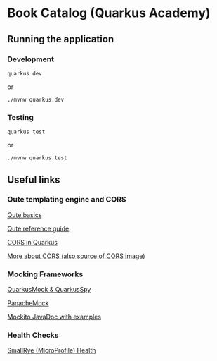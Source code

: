 # Book Catalog (Quarkus Academy)

## Running the application

### Development

```shell script
quarkus dev
```
or
```shell script
./mvnw quarkus:dev
```

### Testing

```shell script
quarkus test
```
or
```shell script
./mvnw quarkus:test
```

## Useful links

### Qute templating engine and CORS

[Qute basics](https://quarkus.io/guides/qute)

[Qute reference guide](https://quarkus.io/guides/qute-reference)

[CORS in Quarkus](https://quarkus.io/guides/security-cors)

[More about CORS (also source of CORS image)](https://developer.mozilla.org/en-US/docs/Web/HTTP/CORS)

### Mocking Frameworks

[QuarkusMock & QuarkusSpy](https://quarkus.io/guides/getting-started-testing#quarkus_mock)

[PanacheMock](https://quarkus.io/guides/hibernate-orm-panache#mocking)

[Mockito JavaDoc with examples](https://javadoc.io/doc/org.mockito/mockito-core/latest/org/mockito/Mockito.html#1)

### Health Checks

[SmallRye (MicroProfile) Health](https://quarkus.io/guides/smallrye-health)
